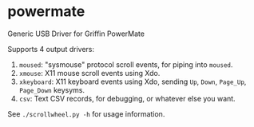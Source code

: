 # powermate
Generic USB Driver for Griffin PowerMate

Supports 4 output drivers: 
1. `moused`: "sysmouse" protocol scroll events, for piping into `moused`.
2. `xmouse`: X11 mouse scroll events using Xdo.
3. `xkeyboard`: X11 keyboard events using Xdo, sending `Up`, `Down`, `Page_Up`, `Page_Down` keysyms.
4. `csv`: Text CSV records, for debugging, or whatever else you want.

See `./scrollwheel.py -h` for usage information.
